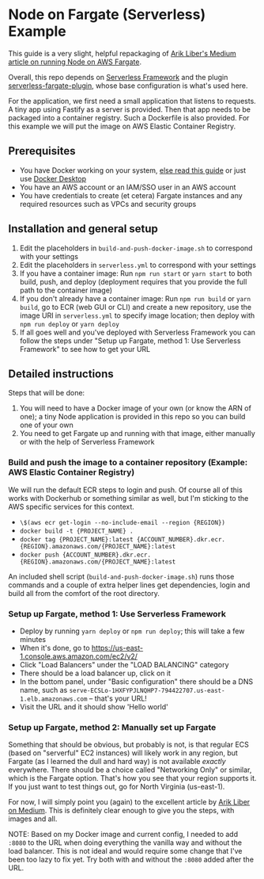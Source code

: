 # Node on Fargate (Serverless) Example

This guide is a very slight, helpful repackaging of [Arik Liber's Medium article on running Node on AWS Fargate](https://medium.com/@ariklevliber/aws-fargate-from-start-to-finish-for-a-nodejs-app-9a0e5fbf6361).

Overall, this repo depends on [Serverless Framework](https://www.serverless.com) and the plugin [serverless-fargate-plugin](https://www.npmjs.com/package/serverless-fargate-plugin), whose base configuration is what's used here.

For the application, we first need a small application that listens to requests. A tiny app using Fastify as a server is provided. Then that app needs to be packaged into a container registry. Such a Dockerfile is also provided. For this example we will put the image on AWS Elastic Container Registry.

## Prerequisites

- You have Docker working on your system, [else read this guide](https://docs.docker.com/install/) or just use [Docker Desktop](https://www.docker.com/products/docker-desktop)
- You have an AWS account or an IAM/SSO user in an AWS account
- You have credentials to create (et cetera) Fargate instances and any required resources such as VPCs and security groups

## Installation and general setup

1. Edit the placeholders in `build-and-push-docker-image.sh` to correspond with your settings
2. Edit the placeholders in `serverless.yml` to correspond with your settings
3. If you have a container image: Run `npm run start` or `yarn start` to both build, push, and deploy (deployment requires that you provide the full path to the container image)
4. If you don't already have a container image: Run `npm run build` or `yarn build`, go to ECR (web GUI or CLI) and create a new repository, use the image URI in `serverless.yml` to specify image location; then deploy with `npm run deploy` or `yarn deploy`
5. If all goes well and you've deployed with Serverless Framework you can follow the steps under "Setup up Fargate, method 1: Use Serverless Framework" to see how to get your URL

## Detailed instructions

Steps that will be done:

1. You will need to have a Docker image of your own (or know the ARN of one); a tiny Node application is provided in this repo so you can build one of your own
2. You need to get Fargate up and running with that image, either manually or with the help of Serverless Framework

### Build and push the image to a container repository (Example: AWS Elastic Container Registry)

We will run the default ECR steps to login and push. Of course all of this works with Dockerhub or something similar as well, but I'm sticking to the AWS specific services for this context.

- `\$(aws ecr get-login --no-include-email --region {REGION})`
- `docker build -t {PROJECT_NAME} .`
- `docker tag {PROJECT_NAME}:latest {ACCOUNT_NUMBER}.dkr.ecr.{REGION}.amazonaws.com/{PROJECT_NAME}:latest`
- `docker push {ACCOUNT_NUMBER}.dkr.ecr.{REGION}.amazonaws.com/{PROJECT_NAME}:latest`

An included shell script (`build-and-push-docker-image.sh`) runs those commands and a couple of extra helper lines get dependencies, login and build all from the comfort of the root directory.

### Setup up Fargate, method 1: Use Serverless Framework

- Deploy by running `yarn deploy` or `npm run deploy`; this will take a few minutes
- When it's done, go to https://us-east-1.console.aws.amazon.com/ec2/v2/
- Click "Load Balancers" under the "LOAD BALANCING" category
- There should be a load balancer up, click on it
- In the bottom panel, under "Basic configuration" there should be a DNS name, such as `serve-ECSLo-1HXFYPJLNQHP7-794422707.us-east-1.elb.amazonaws.com` – that's your URL!
- Visit the URL and it should show 'Hello world'

### Setup up Fargate, method 2: Manually set up Fargate

Something that should be obvious, but probably is not, is that regular ECS (based on "serverful" EC2 instances) will likely work in any region, but Fargate (as I learned the dull and hard way) is not available _exactly_ everywhere. There should be a choice called "Networking Only" or similar, which is the Fargate option. That's how you see that your region supports it. If you just want to test things out, go for North Virginia (us-east-1).

For now, I will simply point you (again) to the excellent article by [Arik Liber on Medium](https://medium.com/@ariklevliber/aws-fargate-from-start-to-finish-for-a-nodejs-app-9a0e5fbf6361). This is definitely clear enough to give you the steps, with images and all.

NOTE: Based on my Docker image and current config, I needed to add `:8080` to the URL when doing everything the vanilla way and without the load balancer. This is not ideal and would require some change that I've been too lazy to fix yet. Try both with and without the `:8080` added after the URL.
